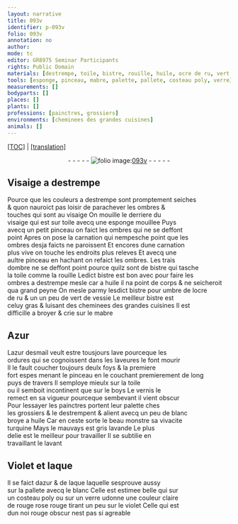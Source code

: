 ```yaml
---
layout: narrative
title: 093v
identifier: p-093v
folio: 093v
annotation: no
author:
mode: tc
editor: GR8975 Seminar Participants
rights: Public Domain
materials: [destrempe, toile, bistre, rouille, huile, ocre de ru, vert de vessie, mabre, Azur, azur desmail, boys, vernis, laque, azur, verre]
tools: [esponge, pinceau, mabre, palette, pallete, costeau poly, verre]
measurements: []
bodyparts: []
places: []
plants: []
professions: [painctres, grossiers]
environments: [cheminees des grandes cuisines]
animals: []
---
```


 <p><a href="{{ site.baseurl }}/diplomatic/">[TOC]</a> | <a href="{{ site.baseurl }}/texts/p-093v_tl/" target="_blank">[translation]</a></p><div class="folio" align="center">- - - - - <a href="http://gallica.bnf.fr/ark:/12148/btv1b10500001g/f192.image" target="_blank"><img src="https://cu-mkp.github.io/2017-workshop-edition/assets/photo-icon.png" alt="folio image: " style="display:inline-block; margin-bottom:-3px;"/>093v</a> - - - - - </div>  
  

## Visaige a <span class="m">destrempe</span>

 
Pource que les couleurs a <span class="m">destrempe</span> sont promptem<span class="exp">ent</span> seiches<br/> & quon nauroict pas loisir de parachever les ombres &<br/> touches qui sont au visaige On mouille le derriere du<br/> visaige qui est sur <span class="m">toile</span> avecq une <span class="tl">esponge</span> mouillee Puys<br/> avecq un petit <span class="tl">pinceau</span> on faict les ombres qui ne se deffont<br/> point Apres on pose la carnation qui nempesche point que les<br/> ombres desja faicts ne paroissent Et encores dune carnation<br/> plus vive on touche les endroits plus releves Et avecq une<br/> aultre <span class="tl">pinceau</span> en hachant on <span class="add">re</span>faict les ombres. Les trais<br/> dombre ne se deffont point pource quilz sont de <span class="m">bistre</span> qui tasche<br/> la <span class="m">toile</span> co<span class="exp">mm</span>e la <span class="m">rouille</span> Ledict <span class="m">bistre</span> est bon <span class="del">avec</span> pour faire les<br/> ombres a <span class="m">destrempe</span> <span class="del">mesle</span> car a <span class="m">huile</span> il na point de corps & ne seicheroit<br/> qua grand peyne On mesle parmy lesdict <span class="m">bistre</span> pour umbre de l<span class="m">ocre<br/> de ru</span> & un <span class="del">un</span> peu de <span class="m">vert de vessie</span> Le meilleur <span class="m">bistre</span> est<br/> celuy gras & luisant des <span class="env">cheminees des grandes cuisines</span> Il est<br/> difficille a broyer & crie sur le <span class="tl"><span class="m">mabre</span></span>
 
 
  

## <span class="m">Azur</span>

 
L<span class="m">azur desmail</span> veult estre tousjours lave pourceque les<br/> ordures qui se cognoissent dans les laveures le font mourir<br/> Il le fault coucher toujours deulx foys & la premiere<br/> fort espes menant le <span class="tl">pinceau</span> en le couchant premierem<span class="exp">ent</span> de long<br/> puys de travers  Il semploye mieulx sur la <span class="m">toile</span><br/> ou il semboit incontinent que sur le <span class="m">boys</span> Le <span class="m">vernis</span> le<br/> remect en sa vigueur pourceque sembevant il vient obscur<br/> Pour lessayer les <span class="pro">painctres</span> portent leur <span class="tl">palette</span> ches<br/> les <span class="pro">grossiers</span> & le destrempent & alient avecq un peu de blanc<br/> broye a <span class="m">huile</span> Car en ceste sorte le beau monstre sa vivacite<br/> turquine Mays le mauvays est gris lavande Le plus<br/> delie est le meilleur pour travailler Il se subtilie en<br/> <span class="del">travaillant</span> le lava<span class="exp">n</span>t
 
 
  

## Violet et <span class="m">laque</span>

 
Il se faict d<span class="m">azur</span> & de <span class="m">laque</span> laquelle sesprouve aussy<br/> sur la <span class="tl">pallete</span> avecq le blanc Celle est estimee belle qui sur<br/> un <span class="tl">costeau poly</span> ou sur un <span class="tl"><span class="m">verre</span></span> <span class="del">u</span><span class="add">d</span>onne une couleur claire<br/> de <span class="del">rouge</span> rose rouge tirant un peu sur le violet Celle qui est<br/> dun <span class="del">noi</span> rouge obscur nest pas si agreable
 
 